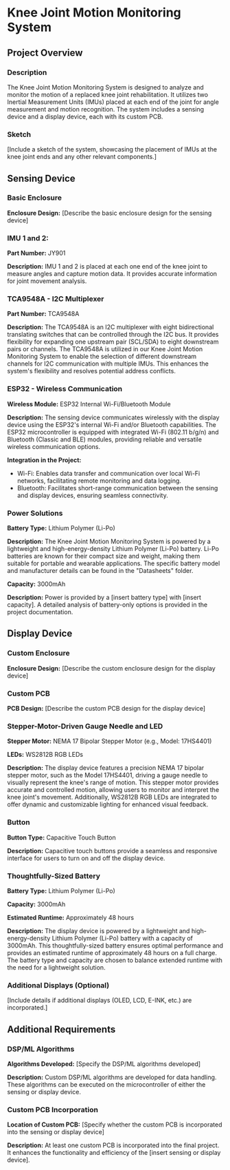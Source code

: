 # Knee Joint Motion Monitoring System

## Project Overview
### Description
The Knee Joint Motion Monitoring System is designed to analyze and monitor the motion of a replaced knee joint rehabilitation. It utilizes two Inertial Measurement Units (IMUs) placed at each end of the joint for angle measurement and motion recognition. The system includes a sensing device and a display device, each with its custom PCB.

### Sketch
[Include a sketch of the system, showcasing the placement of IMUs at the knee joint ends and any other relevant components.]

## Sensing Device

### Basic Enclosure
**Enclosure Design:** [Describe the basic enclosure design for the sensing device]

<!-- ### Custom PCB
**PCB Design:** [Describe the custom PCB design for the sensing device] -->

### IMU 1 and 2:
**Part Number:** JY901

**Description:**
IMU 1 and 2 is placed at each one end of the knee joint to measure angles and capture motion data. It provides accurate information for joint movement analysis.

<!-- **Datasheets:** -->


### TCA9548A - I2C Multiplexer
**Part Number:** TCA9548A

**Description:**
The TCA9548A is an I2C multiplexer with eight bidirectional translating switches that can be controlled through the I2C bus. It provides flexibility for expanding one upstream pair (SCL/SDA) to eight downstream pairs or channels.
The TCA9548A is utilized in our Knee Joint Motion Monitoring System to enable the selection of different downstream channels for I2C communication with multiple IMUs. This enhances the system's flexibility and resolves potential address conflicts.

### ESP32 - Wireless Communication
**Wireless Module:** ESP32 Internal Wi-Fi/Bluetooth Module

**Description:**
The sensing device communicates wirelessly with the display device using the ESP32's internal Wi-Fi and/or Bluetooth capabilities. The ESP32 microcontroller is equipped with integrated Wi-Fi (802.11 b/g/n) and Bluetooth (Classic and BLE) modules, providing reliable and versatile wireless communication options.

**Integration in the Project:**
- Wi-Fi: Enables data transfer and communication over local Wi-Fi networks, facilitating remote monitoring and data logging.
- Bluetooth: Facilitates short-range communication between the sensing and display devices, ensuring seamless connectivity.

<!-- **Datasheets:** -->

### Power Solutions
**Battery Type:** Lithium Polymer (Li-Po)

**Description:**
The Knee Joint Motion Monitoring System is powered by a lightweight and high-energy-density Lithium Polymer (Li-Po) battery. Li-Po batteries are known for their compact size and weight, making them suitable for portable and wearable applications. The specific battery model and manufacturer details can be found in the "Datasheets" folder.

**Capacity:** 3000mAh


**Description:**
Power is provided by a [insert battery type] with [insert capacity]. A detailed analysis of battery-only options is provided in the project documentation.

<!-- **Datasheets:** -->



## Display Device
### Custom Enclosure
**Enclosure Design:** [Describe the custom enclosure design for the display device]

### Custom PCB
**PCB Design:** [Describe the custom PCB design for the display device]

### Stepper-Motor-Driven Gauge Needle and LED
**Stepper Motor:** NEMA 17 Bipolar Stepper Motor (e.g., Model: 17HS4401)

**LEDs:** WS2812B RGB LEDs

**Description:**
The display device features a precision NEMA 17 bipolar stepper motor, such as the Model 17HS4401, driving a gauge needle to visually represent the knee's range of motion. This stepper motor provides accurate and controlled motion, allowing users to monitor and interpret the knee joint's movement. Additionally, WS2812B RGB LEDs are integrated to offer dynamic and customizable lighting for enhanced visual feedback.

### Button
**Button Type:** Capacitive Touch Button

**Description:**
Capacitive touch buttons provide a seamless and responsive interface for users to turn on and off the display device.

### Thoughtfully-Sized Battery
**Battery Type:** Lithium Polymer (Li-Po)

**Capacity:** 3000mAh

**Estimated Runtime:** Approximately 48 hours

**Description:**
The display device is powered by a lightweight and high-energy-density Lithium Polymer (Li-Po) battery with a capacity of 3000mAh. This thoughtfully-sized battery ensures optimal performance and provides an estimated runtime of approximately 48 hours on a full charge. The battery type and capacity are chosen to balance extended runtime with the need for a lightweight solution.

<!-- **Datasheets:** -->


### Additional Displays (Optional)
[Include details if additional displays (OLED, LCD, E-INK, etc.) are incorporated.]

## Additional Requirements
### DSP/ML Algorithms
**Algorithms Developed:** [Specify the DSP/ML algorithms developed]

**Description:**
Custom DSP/ML algorithms are developed for data handling. These algorithms can be executed on the microcontroller of either the sensing or display device.

### Custom PCB Incorporation
**Location of Custom PCB:** [Specify whether the custom PCB is incorporated into the sensing or display device]

**Description:**
At least one custom PCB is incorporated into the final project. It enhances the functionality and efficiency of the [insert sensing or display device].

